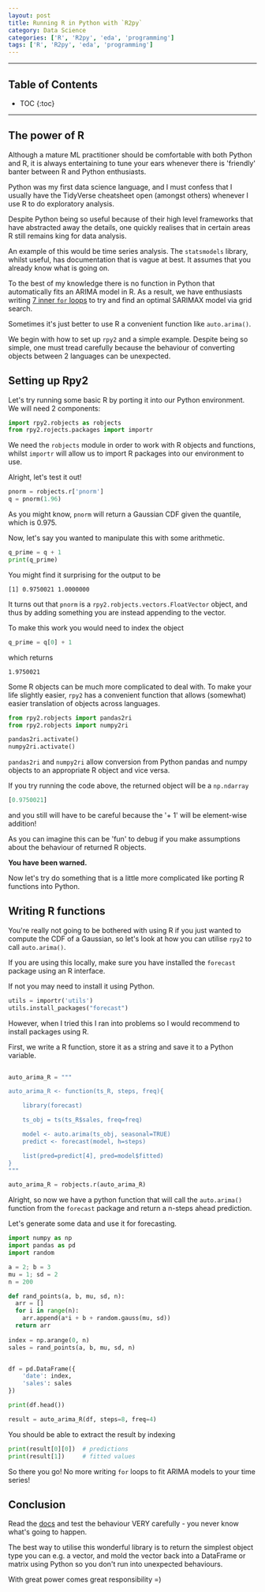 ```yaml
---
layout: post
title: Running R in Python with `R2py`  
category: Data Science
categories: ['R', 'R2py', 'eda', 'programming']
tags: ['R', 'R2py', 'eda', 'programming']
---
```


---
<h2 class="no_toc">Table of Contents</h2>

* TOC
{:toc}

<!-- Need this for table of contents above -->
---

## The power of R

Although a mature ML practitioner should be comfortable with both Python and R, it is always entertaining to tune your ears whenever there is 'friendly' banter between R and Python enthusiasts.

Python was my first data science language, and I must confess that I usually have the TidyVerse cheatsheet open (amongst others) whenever I use R to do exploratory analysis. 

Despite Python being so useful because of their high level frameworks that have abstracted away the details, one quickly realises that in certain areas R still remains king for data analysis.

An example of this would be time series analysis. The `statsmodels` library, whilst useful, has documentation that is vague at best. It assumes that you already know what is going on. 

To the best of my knowledge there is no function in Python that automatically fits an ARIMA model in R. As a result, we have enthusiasts writing [7 inner `for` loops](https://kaggle.com/kruthik93/utilizing-arima-to-forecast-uber-s-market-demand) to try and find an optimal SARIMAX model via grid search. 

Sometimes it's just better to use R a convenient function like `auto.arima()`. 

We begin with how to set up `rpy2` and a simple example. Despite being so simple, one must tread carefully because the behaviour of converting objects between 2 languages can be unexpected. 

## Setting up Rpy2

Let's try running some basic R by porting it into our Python environment. We will need 2 components:

```python
import rpy2.robjects as robjects
from rpy2.rojects.packages import importr
```

We need the `robjects` module in order to work with R objects and functions, whilst `importr` will allow us to import R packages into our environment to use.

Alright, let's test it out!

```python
pnorm = robjects.r['pnorm']
q = pnorm(1.96)
```

As you might know, `pnorm` will return a Gaussian CDF given the quantile, which is 0.975.

Now, let's say you wanted to manipulate this with some arithmetic.

```python
q_prime = q + 1
print(q_prime)
```

You might find it surprising for the output to be 

```
[1] 0.9750021 1.0000000
```

It turns out that `pnorm` is a `rpy2.robjects.vectors.FloatVector` object, and thus by adding something you are instead appending to the vector. 

To make this work you would need to index the object

```python
q_prime = q[0] + 1
```

which returns

```
1.9750021
```

Some R objects can be much more complicated to deal with. To make your life slightly easier, `rpy2` has a convenient function that allows (somewhat) easier translation of objects across languages. 

```python
from rpy2.robjects import pandas2ri
from rpy2.robjects import numpy2ri

pandas2ri.activate()
numpy2ri.activate()
```

`pandas2ri` and `numpy2ri` allow conversion from Python pandas and numpy objects to an appropriate R object and vice versa. 

If you try running the code above, the returned object will be a `np.ndarray`

```python
[0.9750021]
```

and you still will have to be careful because the '+ 1' will be element-wise addition! 

As you can imagine this can be 'fun' to debug if you make assumptions about the behaviour of returned R objects.

__You have been warned.__

Now let's try do something that is a little more complicated like porting R functions into Python. 

## Writing R functions

You're really not going to be bothered with using R if you just wanted to compute the CDF of a Gaussian, so let's look at how you can utilise `rpy2` to call `auto.arima()`.

If you are using this locally, make sure you have installed the `forecast` package using an R interface.

If not you may need to install it using Python. 

```python
utils = importr('utils')
utils.install_packages("forecast")
```

However, when I tried this I ran into problems so I would recommend to install packages using R. 

First, we write a R function, store it as a string and save it to a Python variable.

```python
 
auto_arima_R = """

auto_arima_R <- function(ts_R, steps, freq){

    library(forecast)

    ts_obj = ts(ts_R$sales, freq=freq)

    model <- auto.arima(ts_obj, seasonal=TRUE)
    predict <- forecast(model, h=steps)

    list(pred=predict[4], pred=model$fitted)
}
"""

auto_arima_R = robjects.r(auto_arima_R)
```

Alright, so now we have a python function that will call the `auto.arima()` function from the `forecast` package and return a n-steps ahead prediction. 

Let's generate some data and use it for forecasting. 

```python
import numpy as np
import pandas as pd
import random 

a = 2; b = 3
mu = 1; sd = 2
n = 200 

def rand_points(a, b, mu, sd, n):
  arr = []
  for i in range(n):
    arr.append(a*i + b + random.gauss(mu, sd))
  return arr
    
index = np.arange(0, n)
sales = rand_points(a, b, mu, sd, n)


df = pd.DataFrame({
    'date': index, 
    'sales': sales
})

print(df.head())

result = auto_arima_R(df, steps=8, freq=4)
```

You should be able to extract the result by indexing

```python
print(result[0][0])  # predictions 
print(result[1])     # fitted values 
```

So there you go! No more writing `for` loops to fit ARIMA models to your time series!

## Conclusion

Read the [docs](https://rpy2.readthedocs.io/en/version_2.8.x/index.html) and test the behaviour VERY carefully - you never know what's going to happen. 

The best way to utilise this wonderful library is to return the simplest object type you can e.g. a vector, and mold the vector back into a DataFrame or matrix using Python so you don't run into unexpected behaviours.

With great power comes great responsibility =)